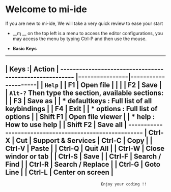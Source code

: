 # Welcome to mi-ide

If you are new to mi-ide, We will take a very quick review to ease your start

* __ɱ __ on the top left is a menu to access the editor configurations, you may access the menu by typing Ctrl-P and then use the mouse.

* __Basic Keys__

----------------------------------------
| Keys          :| Action              |                      -------------------------------------------------------
|----------------|---------------------|                      | `Help`                                              |
| F1             | Open file           |                      |                                                     |
| F2             | Save                |                      | `Alt-?` Then type the section, available sections:  |
| F3             | Save as             |                      | * defaultkeys : Full list of all keybindings        |
| F4             | Exit                |                      | * options     : Full list of options                |
| Shift F1       | Open file viewer    |                      | * help        : How to use help                     |
| Shift F2       | Save all            |                      -------------------------------------------------------
| Ctrl-X         | Cut                 |                            Support & Services
| Ctrl-C         | Copy                |
| Ctrl-V         | Paste               |
| Ctrl-Q         | Quit All            |
| Ctrl-W         | Close windor or tab |
| Ctrl-S         | Save                |
| Ctrl-F         | Search / Find       |
| Ctrl-R         | Search / Replace    |
| Ctrl-G         | Goto Line           |
| Ctrl-L         | Center on screen    |
----------------------------------------

                                              Enjoy your coding !!
